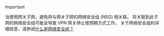 > [!IMPORTANT]
> 当使用网关子网，避免将与网关子网的网络安全组 (NSG) 相关联。 将关联到此子网的网络安全组可能会导致 VPN 网关停止按预期方式工作。 关于网络安全组的详细信息，请参阅[什么是网络安全组？](../articles/virtual-network/virtual-networks-nsg.md)
> 
> 


